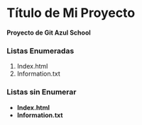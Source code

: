 # Título de Mi Proyecto
**Proyecto de Git Azul School**

[//]:# (Listas Enumeradas)
### Listas Enumeradas
1. Index.html
2. Information.txt

[//]:# (Listas sin Enumerar)
### Listas sin Enumerar
* **Index.html**
* **Information.txt**
